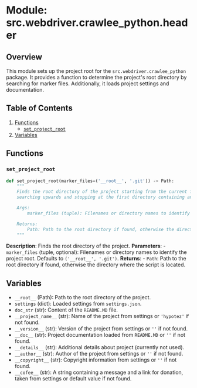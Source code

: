 # Module: src.webdriver.crawlee_python.header

## Overview

This module sets up the project root for the `src.webdriver.crawlee_python` package. It provides a function to determine the project's root directory by searching for marker files. Additionally, it loads project settings and documentation.

## Table of Contents
1.  [Functions](#functions)
    -   [`set_project_root`](#set_project_root)
2.  [Variables](#variables)

## Functions

### `set_project_root`

```python
def set_project_root(marker_files=('__root__', '.git')) -> Path:
    """
    Finds the root directory of the project starting from the current file's directory,
    searching upwards and stopping at the first directory containing any of the marker files.

    Args:
        marker_files (tuple): Filenames or directory names to identify the project root.

    Returns:
        Path: Path to the root directory if found, otherwise the directory where the script is located.
    """
```
**Description**: Finds the root directory of the project.
**Parameters**:
    -  `marker_files` (tuple, optional): Filenames or directory names to identify the project root. Defaults to `('__root__', '.git')`.
**Returns**:
    -   `Path`: Path to the root directory if found, otherwise the directory where the script is located.

## Variables

-   `__root__` (Path): Path to the root directory of the project.
-   `settings` (dict): Loaded settings from `settings.json`.
-   `doc_str` (str): Content of the `README.MD` file.
-   `__project_name__` (str): Name of the project from settings or `'hypotez'` if not found.
-  `__version__` (str): Version of the project from settings or `''` if not found.
-  `__doc__` (str): Project documentation loaded from `README.MD` or `''` if not found.
-  `__details__` (str): Additional details about project (currently not used).
-  `__author__` (str): Author of the project from settings or `''` if not found.
-   `__copyright__` (str): Copyright information from settings or `''` if not found.
-   `__cofee__` (str): A string containing a message and a link for donation, taken from settings or default value if not found.